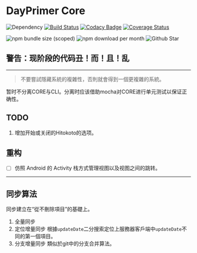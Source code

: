 # DayPrimer Core

![Dependency](https://img.shields.io/david/lightyears1998/day-primer-core)
[![Build Status](https://travis-ci.com/lightyears1998/day-primer-core.svg?branch=master)](https://travis-ci.com/lightyears1998/day-primer-core)
[![Codacy Badge](https://api.codacy.com/project/badge/Grade/11f4f72b02f146d6a5292898b34ff425)](https://www.codacy.com/manual/lightyears1998/day-primer-core?utm_source=github.com&amp;utm_medium=referral&amp;utm_content=lightyears1998/day-primer-core&amp;utm_campaign=Badge_Grade)
[![Coverage Status](https://coveralls.io/repos/github/lightyears1998/day-primer-core/badge.svg?branch=master)](https://coveralls.io/github/lightyears1998/day-primer-core?branch=master)

![npm bundle size (scoped)](https://img.shields.io/bundlephobia/min/@lightyears1998/day-primer-core)
![npm download per month](https://img.shields.io/npm/dm/@lightyears1998/day-primer-core)
![Github Star](https://img.shields.io/github/stars/lightyears1998/day-primer-core)

## 警告：现阶段的代码丑！而！且！乱

---

> 不要嘗試隱藏系統的複雜性，否則就會得到一個更複雜的系統。

暂时不分离CORE与CLI。分离时应该借助mocha对CORE进行单元测试以保证正确性。

## TODO

1. 增加开始或关闭的Hitokoto的选项。

## 重构

- [ ] 仿照 Android 的 Activity 栈方式管理视图以及视图之间的跳转。

---

## 同步算法

同步建立在“從不刪除項目”的基礎上。

1. 全量同步
2. 定位增量同步 根據`updateDate`二分搜索定位上服務器客戶端中`updateDate`不同的第一個項目。
3. 分支增量同步 類似於git中的分支合并算法。
